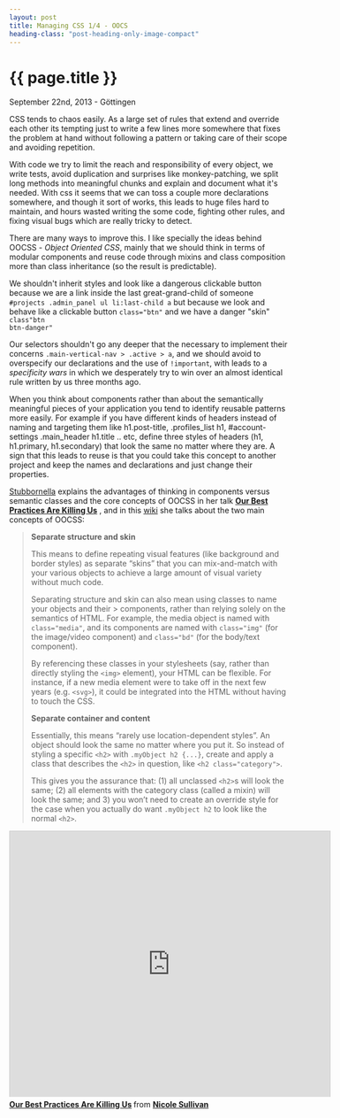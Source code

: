 ```yaml
---
layout: post
title: Managing CSS 1/4 - OOCS
heading-class: "post-heading-only-image-compact"
---
```


{{ page.title }}
================

<p class="meta">September 22nd, 2013 - Göttingen</p>

CSS tends to chaos easily. As a large set of rules that extend and override each other its tempting just to write a few lines more somewhere that fixes the problem at hand without following a pattern or taking care of their scope and avoiding repetition. 

With code we try to limit the reach and responsibility of every object, we write tests, avoid duplication and surprises like monkey-patching, we split long methods into meaningful chunks and explain and document what it's needed. With css it seems that we can toss a couple more declarations somewhere, and though it sort of works, this leads to huge files hard to maintain, and hours wasted writing the some code, fighting other rules, and fixing visual bugs which are really tricky to detect.

There are many ways to improve this. I like specially the ideas behind OOCSS - _Object Oriented CSS_, mainly that we should think in terms of modular components and reuse code through mixins and class composition more than class inheritance (so the result is predictable).

We shouldn't inherit styles and look like a dangerous clickable button because we are a link inside the last great-grand-child of someone <code>#projects .admin_panel ul li:last-child a</code> but because we look and behave like a clickable button <code>class="btn"</code> and we have a danger "skin" <code>class"btn btn-danger"</code>

Our selectors shouldn't go any deeper that the necessary to implement their concerns <code>.main-vertical-nav > .active > a</code>, and we should avoid to overspecify our declarations and the use of <code>!important</code>, with leads to a _specificity wars_ in which we desperately try to win over an almost identical rule written by us three months ago.

When you think about components rather than about the semantically meaningful pieces of your application you tend to identify reusable patterns more easily. For example if you have different kinds of headers instead of naming and targeting them like h1.post-title, .profiles_list h1, #account-settings .main_header h1.title .. etc, define three styles of headers (h1, h1.primary, h1.secondary) that look the same no matter where they are. A sign that this leads to reuse is that you could take this concept to another project and keep the names and declarations and just change their properties.

<a href="www.stubbornella.org/‎">Stubbornella</a> explains the advantages of thinking in components versus semantic classes and the core concepts of OOCSS in her talk __<a href="http://es.slideshare.net/stubbornella/our-best-practices-are-killing-us" target="_blank">Our Best Practices Are Killing Us</a>__ , and in this <a href="https://github.com/stubbornella/oocss/wiki">wiki</a> she talks about the two main concepts of OOCSS:


> __Separate structure and skin__
> 
> This means to define repeating visual features (like background and border styles) as  separate “skins” that you can mix-and-match with your various objects to achieve a large  amount of visual variety without much code.
> 
> Separating structure and skin can also mean using classes to name your objects and their > components, rather than relying solely on the semantics of HTML. For example, the media  object is named with `class="media"`, and its components are named with `class="img"` (for the image/video component) and `class="bd"` (for the body/text component).
> 
> By referencing these classes in your stylesheets (say, rather than directly styling the `<img>` element), your HTML can be flexible. For instance, if a new media element were to  take off in the next few years (e.g. `<svg>`), it could be integrated into the HTML without  having to touch the CSS.
> 
> __Separate container and content__
> 
> Essentially, this means “rarely use location-dependent styles”. An object should look the  same no matter where you put it. So instead of styling a specific `<h2>` with `.myObject h2 {...}`, create and apply a class that describes the `<h2>` in question, like `<h2 class="category">`.
> 
> This gives you the assurance that: (1) all unclassed `<h2>`s will look the same; (2) all elements with the category class (called a mixin) will look the same; and 3) you won’t need to create an override style for the case when you actually do want `.myObject h2` to look like the normal `<h2>`.


<iframe src="http://www.slideshare.net/slideshow/embed_code/7451831" width="580" height="480" frameborder="0" marginwidth="0" marginheight="0" scrolling="no" style="border:1px solid #CCC;border-width:1px 1px 0;margin-bottom:5px" allowfullscreen webkitallowfullscreen mozallowfullscreen> </iframe> <div style="margin-bottom:5px"> <strong> <a href="https://es.slideshare.net/stubbornella/our-best-practices-are-killing-us" title="Our Best Practices Are Killing Us" target="_blank">Our Best Practices Are Killing Us</a> </strong> from <strong><a href="http://www.slideshare.net/stubbornella" target="_blank">Nicole Sullivan</a></strong> </div>


